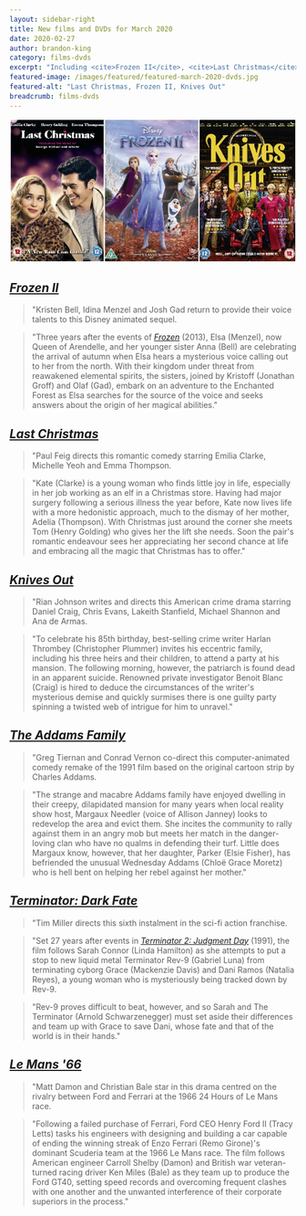 ```yaml
---
layout: sidebar-right
title: New films and DVDs for March 2020
date: 2020-02-27
author: brandon-king
category: films-dvds
excerpt: "Including <cite>Frozen II</cite>, <cite>Last Christmas</cite> and <cite>Knives Out</cite>."
featured-image: /images/featured/featured-march-2020-dvds.jpg
featured-alt: "Last Christmas, Frozen II, Knives Out"
breadcrumb: films-dvds
---
```


![Last Christmas, Frozen II, Knives Out](/images/featured/featured-march-2020-dvds.jpg)

## [<cite>Frozen II</cite>](https://suffolk.spydus.co.uk/cgi-bin/spydus.exe/ENQ/OPAC/BIBENQ?BRN=2729533)

> "Kristen Bell, Idina Menzel and Josh Gad return to provide their voice talents to this Disney animated sequel.

> "Three years after the events of [<cite>Frozen</cite>](https://suffolk.spydus.co.uk/cgi-bin/spydus.exe/ENQ/OPAC/BIBENQ?BRN=1577151) (2013), Elsa (Menzel), now Queen of Arendelle, and her younger sister Anna (Bell) are celebrating the arrival of autumn when Elsa hears a mysterious voice calling out to her from the north. With their kingdom under threat from reawakened elemental spirits, the sisters, joined by Kristoff (Jonathan Groff) and Olaf (Gad), embark on an adventure to the Enchanted Forest as Elsa searches for the source of the voice and seeks answers about the origin of her magical abilities."

## [<cite>Last Christmas</cite>](https://suffolk.spydus.co.uk/cgi-bin/spydus.exe/ENQ/OPAC/BIBENQ?BRN=2721633)

> "Paul Feig directs this romantic comedy starring Emilia Clarke, Michelle Yeoh and Emma Thompson.

> "Kate (Clarke) is a young woman who finds little joy in life, especially in her job working as an elf in a Christmas store. Having had major surgery following a serious illness the year before, Kate now lives life with a more hedonistic approach, much to the dismay of her mother, Adelia (Thompson). With Christmas just around the corner she meets Tom (Henry Golding) who gives her the lift she needs. Soon the pair's romantic endeavour sees her appreciating her second chance at life and embracing all the magic that Christmas has to offer."

## [<cite>Knives Out</cite>](https://suffolk.spydus.co.uk/cgi-bin/spydus.exe/ENQ/OPAC/BIBENQ?BRN=2711385)

> "Rian Johnson writes and directs this American crime drama starring Daniel Craig, Chris Evans, Lakeith Stanfield, Michael Shannon and Ana de Armas.

> "To celebrate his 85th birthday, best-selling crime writer Harlan Thrombey (Christopher Plummer) invites his eccentric family, including his three heirs and their children, to attend a party at his mansion. The following morning, however, the patriarch is found dead in an apparent suicide. Renowned private investigator Benoit Blanc (Craig) is hired to deduce the circumstances of the writer's mysterious demise and quickly surmises there is one guilty party spinning a twisted web of intrigue for him to unravel."

## [<cite>The Addams Family</cite>](https://suffolk.spydus.co.uk/cgi-bin/spydus.exe/ENQ/OPAC/BIBENQ?BRN=2719613)

> "Greg Tiernan and Conrad Vernon co-direct this computer-animated comedy remake of the 1991 film based on the original cartoon strip by Charles Addams.

> "The strange and macabre Addams family have enjoyed dwelling in their creepy, dilapidated mansion for many years when local reality show host, Margaux Needler (voice of Allison Janney) looks to redevelop the area and evict them. She incites the community to rally against them in an angry mob but meets her match in the danger-loving clan who have no qualms in defending their turf. Little does Margaux know, however, that her daughter, Parker (Elsie Fisher), has befriended the unusual Wednesday Addams (Chloë Grace Moretz) who is hell bent on helping her rebel against her mother."

## [<cite>Terminator: Dark Fate</cite>](https://suffolk.spydus.co.uk/cgi-bin/spydus.exe/ENQ/OPAC/BIBENQ?BRN=2689618)

> "Tim Miller directs this sixth instalment in the sci-fi action franchise.

> "Set 27 years after events in [<cite>Terminator 2: Judgment Day</cite>](https://suffolk.spydus.co.uk/cgi-bin/spydus.exe/ENQ/OPAC/BIBENQ?BRN=935713) (1991), the film follows Sarah Connor (Linda Hamilton) as she attempts to put a stop to new liquid metal Terminator Rev-9 (Gabriel Luna) from terminating cyborg Grace (Mackenzie Davis) and Dani Ramos (Natalia Reyes), a young woman who is mysteriously being tracked down by Rev-9.

> "Rev-9 proves difficult to beat, however, and so Sarah and The Terminator (Arnold Schwarzenegger) must set aside their differences and team up with Grace to save Dani, whose fate and that of the world is in their hands."

## [<cite>Le Mans '66</cite>](https://suffolk.spydus.co.uk/cgi-bin/spydus.exe/ENQ/OPAC/BIBENQ?BRN=2689612)

> "Matt Damon and Christian Bale star in this drama centred on the rivalry between Ford and Ferrari at the 1966 24 Hours of Le Mans race.

> "Following a failed purchase of Ferrari, Ford CEO Henry Ford II (Tracy Letts) tasks his engineers with designing and building a car capable of ending the winning streak of Enzo Ferrari (Remo Girone)'s dominant Scuderia team at the 1966 Le Mans race. The film follows American engineer Carroll Shelby (Damon) and British war veteran-turned racing driver Ken Miles (Bale) as they team up to produce the Ford GT40, setting speed records and overcoming frequent clashes with one another and the unwanted interference of their corporate superiors in the process."
